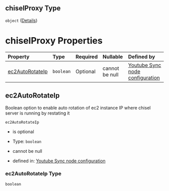 ## chiselProxy Type

`object` ([Details](definition-properties-socks5-proxy-client-configuration-used-by-yt-dlp-to-bypass-ip-blockage-by-youtube-properties-chiselproxy.md))

# chiselProxy Properties

| Property                            | Type      | Required | Nullable       | Defined by                                                                                                                                                                                                                                                                                                               |
| :---------------------------------- | :-------- | :------- | :------------- | :----------------------------------------------------------------------------------------------------------------------------------------------------------------------------------------------------------------------------------------------------------------------------------------------------------------------- |
| [ec2AutoRotateIp](#ec2autorotateip) | `boolean` | Optional | cannot be null | [Youtube Sync node configuration](definition-properties-socks5-proxy-client-configuration-used-by-yt-dlp-to-bypass-ip-blockage-by-youtube-properties-chiselproxy-properties-ec2autorotateip.md "https://joystream.org/schemas/youtube-synch/config#/properties/proxy/properties/chiselProxy/properties/ec2AutoRotateIp") |

## ec2AutoRotateIp

Boolean option to enable auto rotation of ec2 instance IP where chisel server is running by restating it

`ec2AutoRotateIp`

*   is optional

*   Type: `boolean`

*   cannot be null

*   defined in: [Youtube Sync node configuration](definition-properties-socks5-proxy-client-configuration-used-by-yt-dlp-to-bypass-ip-blockage-by-youtube-properties-chiselproxy-properties-ec2autorotateip.md "https://joystream.org/schemas/youtube-synch/config#/properties/proxy/properties/chiselProxy/properties/ec2AutoRotateIp")

### ec2AutoRotateIp Type

`boolean`
